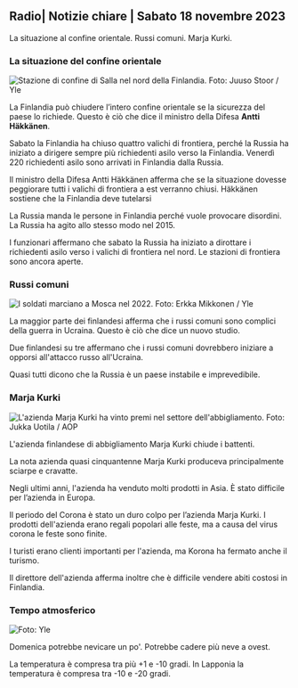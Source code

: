 ## Radio\| Notizie chiare \| Sabato 18 novembre 2023

La situazione al confine orientale. Russi comuni. Marja Kurki.

### La situazione del confine orientale

![Stazione di confine di Salla nel nord della Finlandia. Foto: Juuso Stoor / Yle](https://images.cdn.yle.fi/image/upload/c_crop,h_3033,w_5392,x_0,y_144/ar_1.77777777777777777,c_fill,g_faces,h_675,w_1200/dpr_1.0/q_auto:eco/f_auto/fl_lossy/v1700230392/39-1202451655773834805e)

La Finlandia può chiudere l’intero confine orientale se la sicurezza del paese lo richiede. Questo è ciò che dice il ministro della Difesa **Antti Häkkänen**.

Sabato la Finlandia ha chiuso quattro valichi di frontiera, perché la Russia ha iniziato a dirigere sempre più richiedenti asilo verso la Finlandia. Venerdì 220 richiedenti asilo sono arrivati in Finlandia dalla Russia.

Il ministro della Difesa Antti Häkkänen afferma che se la situazione dovesse peggiorare tutti i valichi di frontiera a est verranno chiusi. Häkkänen sostiene che la Finlandia deve tutelarsi

La Russia manda le persone in Finlandia perché vuole provocare disordini. La Russia ha agito allo stesso modo nel 2015.

I funzionari affermano che sabato la Russia ha iniziato a dirottare i richiedenti asilo verso i valichi di frontiera nel nord. Le stazioni di frontiera sono ancora aperte.

### Russi comuni

![I soldati marciano a Mosca nel 2022. Foto: Erkka Mikkonen / Yle](https://images.cdn.yle.fi/image/upload/c_crop,h_2250,w_4000,x_0,y_620/ar_1.7777777777777777,c_fill,g_faces,h_675,w_1200/dpr_1.0/q_auto:eco/f_auto/fl_lossy/v1652081791/39-9521386278c4035763b)

La maggior parte dei finlandesi afferma che i russi comuni sono complici della guerra in Ucraina. Questo è ciò che dice un nuovo studio.

Due finlandesi su tre affermano che i russi comuni dovrebbero iniziare a opporsi all'attacco russo all'Ucraina.

Quasi tutti dicono che la Russia è un paese instabile e imprevedibile.

### Marja Kurki

![L'azienda Marja Kurki ha vinto premi nel settore dell'abbigliamento. Foto: Jukka Uotila / AOP](https://images.cdn.yle.fi/image/upload/c_crop,h_2089,w_3715,x_1,y_0/ar_1.77777777777777777,c_fill,g_faces,h_675,w_1200/dpr_1.0/q_auto:eco/f_auto/fl_lossy/v1700215518/39-120216565573a69289c3)

L'azienda finlandese di abbigliamento Marja Kurki chiude i battenti.

La nota azienda quasi cinquantenne Marja Kurki produceva principalmente sciarpe e cravatte.

Negli ultimi anni, l'azienda ha venduto molti prodotti in Asia. È stato difficile per l’azienda in Europa.

Il periodo del Corona è stato un duro colpo per l’azienda Marja Kurki. I prodotti dell'azienda erano regali popolari alle feste, ma a causa del virus corona le feste sono finite.

I turisti erano clienti importanti per l'azienda, ma Korona ha fermato anche il turismo.

Il direttore dell'azienda afferma inoltre che è difficile vendere abiti costosi in Finlandia.

### Tempo atmosferico

![ Foto: Yle](https://images.cdn.yle.fi/image/upload/c_crop,h_1080,w_1919,x_0,y_0/ar_1.7777777777777777,c_fill,g_faces,h_675,w_1200/dpr_1.0/q_auto:eco/f_auto/fl_lossy/v1700323494/39-12028456558e083321cf)

Domenica potrebbe nevicare un po'. Potrebbe cadere più neve a ovest.

La temperatura è compresa tra più +1 e -10 gradi. In Lapponia la temperatura è compresa tra -10 e -20 gradi.
